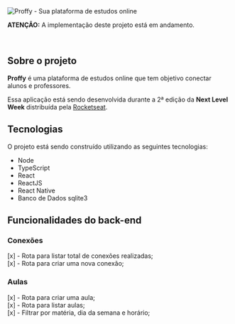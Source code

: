 <img src='https://user-images.githubusercontent.com/2512512/89288185-98941200-d62b-11ea-910f-eb7c67a6c4ad.png' alt='Proffy - Sua plataforma de estudos online' />
<br/>
<p><strong>ATENÇÃO:</strong> A implementação deste projeto está em andamento.</p>
<br/>

## Sobre o projeto
**Proffy** é uma plataforma de estudos online que tem objetivo conectar alunos e professores.

Essa aplicação está sendo desenvolvida durante a 2ª edição da <strong>Next Level Week</strong> distribuída pela [Rocketseat](https://rocketseat.com.br/).

## Tecnologias
O projeto está sendo construído utilizando as seguintes tecnologias:
- Node
- TypeScript
- React
- ReactJS
- React Native
- Banco de Dados sqlite3


## Funcionalidades do back-end

### Conexões
[x] - Rota para listar total de conexões realizadas;<br/>
[x] - Rota para criar uma nova conexão;

### Aulas
[x] - Rota para criar uma aula;<br/>
[x] - Rota para listar aulas;<br/>
[x]  - Filtrar por matéria, dia da semana e horário;
